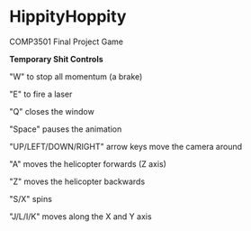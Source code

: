 # HippityHoppity
COMP3501 Final Project Game

**Temporary Shit Controls**

"W" to stop all momentum (a brake)

"E" to fire a laser

"Q" closes the window

"Space" pauses the animation

"UP/LEFT/DOWN/RIGHT" arrow keys move the camera around

"A" moves the helicopter forwards (Z axis)

"Z" moves the helicopter backwards

"S/X" spins

"J/L/I/K" moves along the X and Y axis
